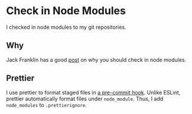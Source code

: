 # Check in Node Modules

I checked in node modules to my git repositories.

## Why

Jack Franklin has a good [post] on why you should check in node modules.

[post]: https://www.jackfranklin.co.uk/blog/check-in-your-node-dependencies/

## Prettier

I use prettier to format staged files in [a pre-commit hook].
Unlike ESLint, prettier automatically format files under `node_module`.
Thus, I add `node_modules` to `.prettierignore`.

[a pre-commit hook]: https://prettier.io/docs/en/precommit.html#option-2-pretty-quickhttpsgithubcomazzpretty-quick "with husky and pretty-quick"
